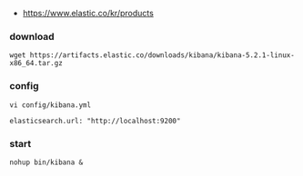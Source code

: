 
 * https://www.elastic.co/kr/products

### download
```
wget https://artifacts.elastic.co/downloads/kibana/kibana-5.2.1-linux-x86_64.tar.gz
```

### config
```
vi config/kibana.yml

elasticsearch.url: "http://localhost:9200"
```

### start 
```
nohup bin/kibana &
```
